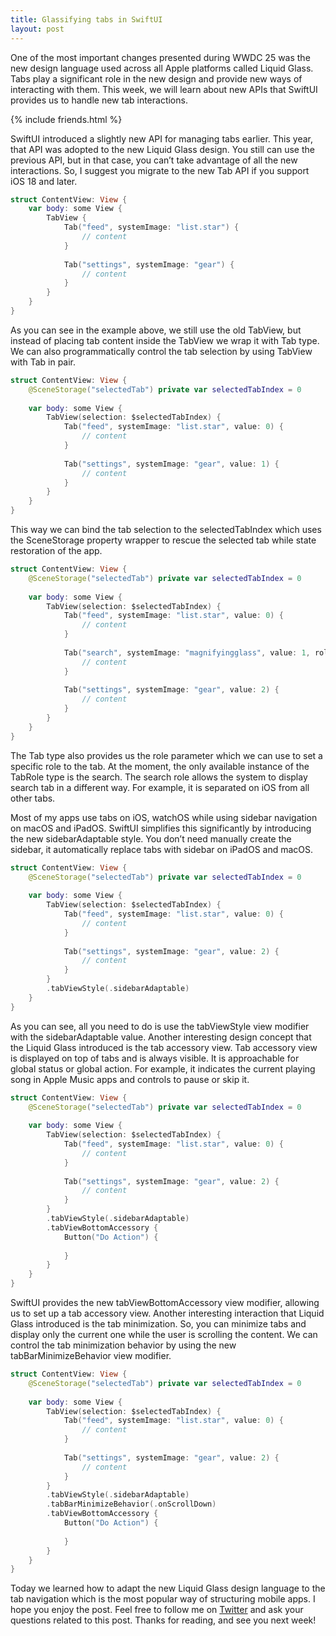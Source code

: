 ```yaml
---
title: Glassifying tabs in SwiftUI
layout: post
---
```


One of the most important changes presented during WWDC 25 was the new design language used across all Apple platforms called Liquid Glass. Tabs play a significant role in the new design and provide new ways of interacting with them. This week, we will learn about new APIs that SwiftUI provides us to handle new tab interactions.

{% include friends.html %}

SwiftUI introduced a slightly new API for managing tabs earlier. This year, that API was adopted to the new Liquid Glass design. You still can use the previous API, but in that case, you can’t take advantage of all the new interactions. So, I suggest you migrate to the new Tab API if you support iOS 18 and later.

```swift
struct ContentView: View {
    var body: some View {
        TabView {
            Tab("feed", systemImage: "list.star") {
                // content
            }
            
            Tab("settings", systemImage: "gear") {
                // content
            }
        }
    }
}
```

As you can see in the example above, we still use the old TabView, but instead of placing tab content inside the TabView we wrap it with Tab type. We can also programmatically control the tab selection by using TabView with Tab in pair.

```swift
struct ContentView: View {
    @SceneStorage("selectedTab") private var selectedTabIndex = 0
    
    var body: some View {
        TabView(selection: $selectedTabIndex) {
            Tab("feed", systemImage: "list.star", value: 0) {
                // content
            }
            
            Tab("settings", systemImage: "gear", value: 1) {
                // content
            }
        }
    }
}
```

This way we can bind the tab selection to the selectedTabIndex which uses the SceneStorage property wrapper to rescue the selected tab while state restoration of the app.

```swift
struct ContentView: View {
    @SceneStorage("selectedTab") private var selectedTabIndex = 0
    
    var body: some View {
        TabView(selection: $selectedTabIndex) {
            Tab("feed", systemImage: "list.star", value: 0) {
                // content
            }
            
            Tab("search", systemImage: "magnifyingglass", value: 1, role: .search) {
                // content
            }
            
            Tab("settings", systemImage: "gear", value: 2) {
                // content
            }
        }
    }
}
```

The Tab type also provides us the role parameter which we can use to set a specific role to the tab. At the moment, the only available instance of the TabRole type is the search. The search role allows the system to display search tab in a different way. For example, it is separated on iOS from all other tabs.

Most of my apps use tabs on iOS, watchOS while using sidebar navigation on macOS and iPadOS. SwiftUI simplifies this significantly by introducing the new sidebarAdaptable style. You don’t need manually create the sidebar, it automatically replace tabs with sidebar on iPadOS and macOS.

```swift
struct ContentView: View {
    @SceneStorage("selectedTab") private var selectedTabIndex = 0
    
    var body: some View {
        TabView(selection: $selectedTabIndex) {
            Tab("feed", systemImage: "list.star", value: 0) {
                // content
            }
            
            Tab("settings", systemImage: "gear", value: 2) {
                // content
            }
        }
        .tabViewStyle(.sidebarAdaptable)
    }
}
```

As you can see, all you need to do is use the tabViewStyle view modifier with the sidebarAdaptable value. Another interesting design concept that the Liquid Glass introduced is the tab accessory view. Tab accessory view is displayed on top of tabs and is always visible. It is approachable for global status or global action. For example, it indicates the current playing song in Apple Music apps and controls to pause or skip it.

```swift
struct ContentView: View {
    @SceneStorage("selectedTab") private var selectedTabIndex = 0
    
    var body: some View {
        TabView(selection: $selectedTabIndex) {
            Tab("feed", systemImage: "list.star", value: 0) {
                // content
            }
            
            Tab("settings", systemImage: "gear", value: 2) {
                // content
            }
        }
        .tabViewStyle(.sidebarAdaptable)
        .tabViewBottomAccessory {
            Button("Do Action") {
                
            }
        }
    }
}
```

SwiftUI provides the new tabViewBottomAccessory view modifier, allowing us to set up a tab accessory view. Another interesting interaction that Liquid Glass introduced is the tab minimization. So, you can minimize tabs and display only the current one while the user is scrolling the content. We can control the tab minimization behavior by using the new tabBarMinimizeBehavior view modifier.

```swift
struct ContentView: View {
    @SceneStorage("selectedTab") private var selectedTabIndex = 0
    
    var body: some View {
        TabView(selection: $selectedTabIndex) {
            Tab("feed", systemImage: "list.star", value: 0) {
                // content
            }
            
            Tab("settings", systemImage: "gear", value: 2) {
                // content
            }
        }
        .tabViewStyle(.sidebarAdaptable)
        .tabBarMinimizeBehavior(.onScrollDown)
        .tabViewBottomAccessory {
            Button("Do Action") {
                
            }
        }
    }
}
```

Today we learned how to adapt the new Liquid Glass design language to the tab navigation which is the most popular way of structuring mobile apps. I hope you enjoy the post. Feel free to follow me on [Twitter](https://twitter.com/mecid) and ask your questions related to this post. Thanks for reading, and see you next week!
